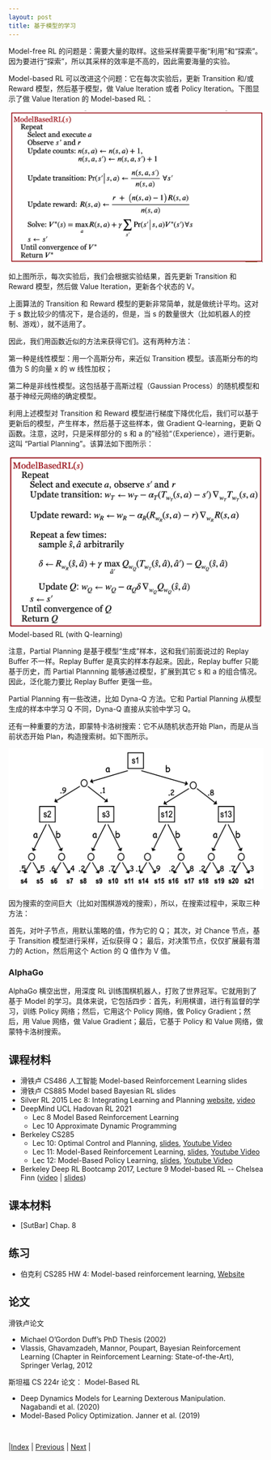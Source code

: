 ```yaml
---
layout: post
title: 基于模型的学习
---
```


Model-free RL 的问题是：需要大量的取样。这些采样需要平衡“利用”和“探索”。因为要进行“探索”，所以其采样的效率是不高的，因此需要海量的实验。

Model-based RL 可以改进这个问题：它在每次实验后，更新 Transition 和/或 Reward 模型，然后基于模型，做 Value Iteration 或者 Policy Iteration。下图显示了做 Value Iteration 的 Model-based RL：

![](fig/model-rl-value-iter.png)

如上图所示，每次实验后，我们会根据实验结果，首先更新 Transition 和 Reward 模型，然后做 Value Iteration，更新各个状态的 V。

上面算法的 Transition 和 Reward 模型的更新非常简单，就是做统计平均。这对于 s 数比较少的情况下，是合适的，但是，当 s 的数量很大（比如机器人的控制、游戏），就不适用了。

因此，我们用函数近似的方法来获得它们。这有两种方法：

第一种是线性模型：用一个高斯分布，来近似 Transition 模型。该高斯分布的均值为 S 的向量 x 的 w 线性加权；

第二种是非线性模型。这包括基于高斯过程（Gaussian Process）的随机模型和基于神经元网络的确定模型。

利用上述模型对 Transition 和 Reward 模型进行梯度下降优化后，我们可以基于更新后的模型，产生样本，然后基于这些样本，做 Gradient Q-learning，更新 Q 函数。注意，这时，只是采样部分的 s 和 a 的”经验“（Experience），进行更新。这叫 “Partial Planning”。该算法如下图所示：

![](fig/model-rl-q-learn.png)
Model-based RL (with Q-learning)

注意，Partial Planning 是基于模型“生成”样本，这和我们前面说过的 Replay Buffer 不一样。Replay Buffer 是真实的样本存起来。因此，Replay buffer 只能基于历史，而 Partial Plannning 能够通过模型，扩展到其它 s 和 a 的组合情况。因此，泛化能力要比 Replay Buffer 更强一些。

Partial Planning 有一些改进，比如 Dyna-Q 方法。它和 Partial Planning 从模型生成的样本中学习 Q 不同，Dyna-Q 直接从实验中学习 Q。

还有一种重要的方法，即蒙特卡洛树搜索：它不从随机状态开始 Plan，而是从当前状态开始 Plan，构造搜索树。如下图所示。

![](fig/tree-search.png)

因为搜索的空间巨大（比如对围棋游戏的搜索），所以，在搜索过程中，采取三种方法：

首先，对叶子节点，用默认策略的值，作为它的 Q；
其次，对 Chance 节点，基于 Transition 模型进行采样，近似获得 Q；
最后，对决策节点，仅仅扩展最有潜力的 Action，然后用这个 Action 的 Q 值作为 V 值。

### AlphaGo

AlphaGo 横空出世，用深度 RL 训练围棋机器人，打败了世界冠军。它就用到了基于 Model 的学习。具体来说，它包括四步：首先，利用棋谱，进行有监督的学习，训练 Policy 网络；然后，它用这个 Policy 网络，做 Policy Gradient；然后，用 Value 网络，做 Value Gradient；最后，它基于 Policy 和 Value 网络，做蒙特卡洛树搜索。

## 课程材料

- 滑铁卢 CS486 人工智能 Model-based Reinforcement Learning slides
- 滑铁卢 CS885 Model based Bayesian RL slides
- Silver RL 2015 Lec 8: Integrating Learning and Planning [website](https://www.davidsilver.uk/teaching/), [video](https://www.youtube.com/watch?v=2pWv7GOvuf0)
- DeepMind UCL Hadovan RL 2021 
  - Lec 8 Model Based Reinforcement Learning
  - Lec 10 Approximate Dynamic Programming
- Berkeley CS285 
  - Lec 10: Optimal Control and Planning, [slides](https://rail.eecs.berkeley.edu/deeprlcourse/), [Youtube Video](https://www.youtube.com/playlist?list=PL_iWQOsE6TfVYGEGiAOMaOzzv41Jfm_Ps)
  - Lec 11: Model-Based Reinforcement Learning, [slides](https://rail.eecs.berkeley.edu/deeprlcourse/), [Youtube Video](https://www.youtube.com/playlist?list=PL_iWQOsE6TfVYGEGiAOMaOzzv41Jfm_Ps)
  - Lec 12: Model-Based Policy Learning, [slides](https://rail.eecs.berkeley.edu/deeprlcourse/), [Youtube Video](https://www.youtube.com/playlist?list=PL_iWQOsE6TfVYGEGiAOMaOzzv41Jfm_Ps)
- Berkeley Deep RL Bootcamp 2017, Lecture 9 Model-based RL -- Chelsea Finn ([video](https://youtu.be/iC2a7M9voYU) | [slides](https://drive.google.com/file/d/0BxXI_RttTZAhRTBqQmc5R0pGQlE/view?usp=sharing&resourcekey=0-iPmbJTrQ8-BoCFdRKPh4rQ))

## 课本材料

- [SutBar] Chap. 8

## 练习

- 伯克利 CS285 HW 4: Model-based reinforcement learning, [Website](https://rail.eecs.berkeley.edu/deeprlcourse/)

## 论文

滑铁卢论文
- Michael O’Gordon Duff’s PhD Thesis (2002)
- Vlassis, Ghavamzadeh, Mannor, Poupart, Bayesian Reinforcement Learning (Chapter in Reinforcement Learning: State-of-the-Art), Springer Verlag, 2012

斯坦福 CS 224r 论文： Model-Based RL
- Deep Dynamics Models for Learning Dexterous Manipulation. Nagabandi et al. (2020)
- Model-Based Policy Optimization. Janner et al. (2019)

<br/>

|[Index](index) | [Previous](18-irl) | [Next](20-offline-rl) |
